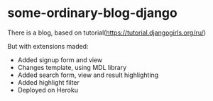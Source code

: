 # some-ordinary-blog-django

There is a blog, based on tutorial(https://tutorial.djangogirls.org/ru/)

But with extensions maded:

* Added signup form and view
* Changes template, using MDL library
* Added search form, view and result highlighting
 * Added highlight filter
* Deployed on Heroku
